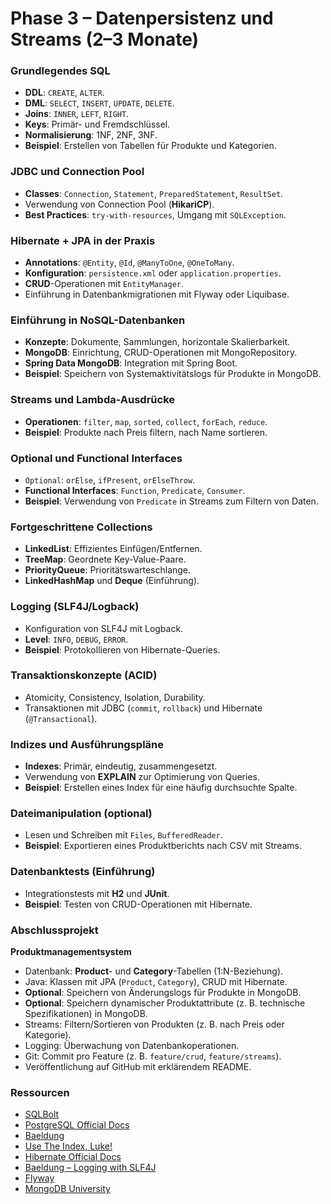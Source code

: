 # Phase 3 – Datenpersistenz und Streams (2–3 Monate)

### Grundlegendes SQL
- **DDL**: `CREATE`, `ALTER`.  
- **DML**: `SELECT`, `INSERT`, `UPDATE`, `DELETE`.  
- **Joins**: `INNER`, `LEFT`, `RIGHT`.  
- **Keys**: Primär- und Fremdschlüssel.  
- **Normalisierung**: 1NF, 2NF, 3NF.  
- **Beispiel**: Erstellen von Tabellen für Produkte und Kategorien.  

### JDBC und Connection Pool
- **Classes**: `Connection`, `Statement`, `PreparedStatement`, `ResultSet`.  
- Verwendung von Connection Pool (**HikariCP**).  
- **Best Practices**: `try-with-resources`, Umgang mit `SQLException`.  

### Hibernate + JPA in der Praxis
- **Annotations**: `@Entity`, `@Id`, `@ManyToOne`, `@OneToMany`.  
- **Konfiguration**: `persistence.xml` oder `application.properties`.  
- **CRUD**-Operationen mit `EntityManager`.  
- Einführung in Datenbankmigrationen mit Flyway oder Liquibase.

### Einführung in NoSQL-Datenbanken
- **Konzepte**: Dokumente, Sammlungen, horizontale Skalierbarkeit.  
- **MongoDB**: Einrichtung, CRUD-Operationen mit MongoRepository.  
- **Spring Data MongoDB**: Integration mit Spring Boot.  
- **Beispiel**: Speichern von Systemaktivitätslogs für Produkte in MongoDB.

### Streams und Lambda-Ausdrücke
- **Operationen**: `filter`, `map`, `sorted`, `collect`, `forEach`, `reduce`.  
- **Beispiel**: Produkte nach Preis filtern, nach Name sortieren.  

### Optional und Functional Interfaces
- `Optional`: `orElse`, `ifPresent`, `orElseThrow`.  
- **Functional Interfaces**: `Function`, `Predicate`, `Consumer`.  
- **Beispiel**: Verwendung von `Predicate` in Streams zum Filtern von Daten.  

### Fortgeschrittene Collections
- **LinkedList**: Effizientes Einfügen/Entfernen.  
- **TreeMap**: Geordnete Key-Value-Paare.  
- **PriorityQueue**: Prioritätswarteschlange.  
- **LinkedHashMap** und **Deque** (Einführung).  

### Logging (SLF4J/Logback)
- Konfiguration von SLF4J mit Logback.  
- **Level**: `INFO`, `DEBUG`, `ERROR`.  
- **Beispiel**: Protokollieren von Hibernate-Queries.  

### Transaktionskonzepte (ACID)
- Atomicity, Consistency, Isolation, Durability.  
- Transaktionen mit JDBC (`commit`, `rollback`) und Hibernate (`@Transactional`).  

### Indizes und Ausführungspläne
- **Indexes**: Primär, eindeutig, zusammengesetzt.  
- Verwendung von **EXPLAIN** zur Optimierung von Queries.  
- **Beispiel**: Erstellen eines Index für eine häufig durchsuchte Spalte.  

### Dateimanipulation (optional)
- Lesen und Schreiben mit `Files`, `BufferedReader`.  
- **Beispiel**: Exportieren eines Produktberichts nach CSV mit Streams.  

### Datenbanktests (Einführung)
- Integrationstests mit **H2** und **JUnit**.  
- **Beispiel**: Testen von CRUD-Operationen mit Hibernate.  

### Abschlussprojekt
**Produktmanagementsystem**  
- Datenbank: **Product**- und **Category**-Tabellen (1:N-Beziehung).  
- Java: Klassen mit JPA (`Product`, `Category`), CRUD mit Hibernate.  
- **Optional**: Speichern von Änderungslogs für Produkte in MongoDB.  
- **Optional**: Speichern dynamischer Produktattribute (z. B. technische Spezifikationen) in MongoDB.  
- Streams: Filtern/Sortieren von Produkten (z. B. nach Preis oder Kategorie).  
- Logging: Überwachung von Datenbankoperationen.  
- Git: Commit pro Feature (z. B. `feature/crud`, `feature/streams`).  
- Veröffentlichung auf GitHub mit erklärendem README.  

### Ressourcen
- [SQLBolt](https://sqlbolt.com/)
- [PostgreSQL Official Docs](https://www.postgresql.org/docs/)  
- [Baeldung](https://www.baeldung.com/)  
- [Use The Index, Luke!](https://use-the-index-luke.com/)
- [Hibernate Official Docs](https://hibernate.org/orm/documentation/) 
- [Baeldung – Logging with SLF4J](https://www.baeldung.com/slf4j)
- [Flyway](https://flywaydb.org/)
- [MongoDB University](https://university.mongodb.com/)